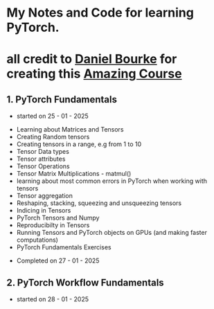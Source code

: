 # My Notes and Code for learning PyTorch.
# all credit to [Daniel Bourke](https://www.youtube.com/@mrdbourke) for creating this [Amazing Course](https://www.youtube.com/watch?v=Z_ikDlimN6A&t)
## 1. PyTorch Fundamentals
- started on 25 - 01 - 2025
* Learning about Matrices and Tensors
* Creating Random tensors
* Creating tensors in a range, e.g from 1 to 10
* Tensor Data types
* Tensor attributes
* Tensor Operations
* Tensor Matrix Multiplications - matmul()
* learning about most common errors in PyTorch when working with tensors
* Tensor aggregation
* Reshaping, stacking, squeezing and unsqueezing tensors
* Indicing in Tensors
* PyTorch Tensors and Numpy
* Reproducibilty in Tensors
* Running Tensors and PyTorch objects on GPUs (and making faster computations)
* PyTorch Fundamentals Exercises
- Completed on 27 - 01 - 2025
## 2. PyTorch Workflow Fundamentals
- started on 28 - 01 - 2025
